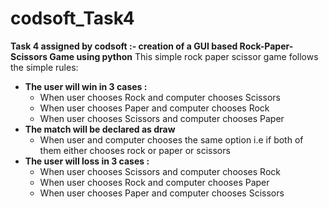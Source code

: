 # codsoft_Task4
**Task 4 assigned by codsoft :- creation of a GUI based Rock-Paper-Scissors Game using python**
This simple rock paper scissor game follows the simple rules:
- **The user will win in 3 cases :**
  - When user chooses Rock and computer chooses Scissors
  - When user chooses Paper and computer chooses Rock
  - When user chooses Scissors and computer chooses Paper
- **The match will be declared as draw**
  - When user and computer chooses the same option i.e if both of them either chooses rock or paper or scissors
- **The user will loss in 3 cases :**
  - When user chooses Scissors and computer chooses Rock
  - When user chooses Rock and computer chooses Paper
  - When user chooses Paper and computer chooses Scissors
